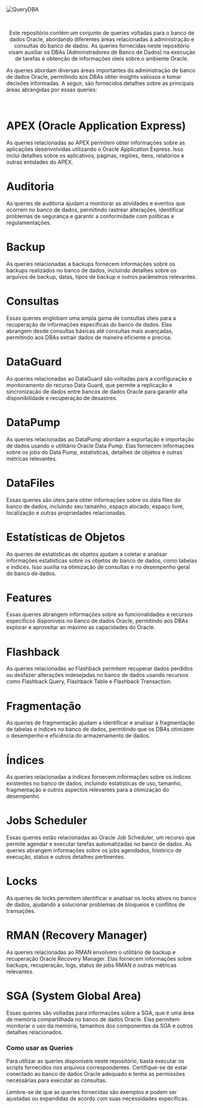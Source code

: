 ![QueryDBA](https://github.com/alvaroflp/QueryDBA/tree/master/img/images.png)
 
<p align="center">
  <a href="https://github.com/alvaroflp/QueryDBA/tree/master/img/images.png">

  </a>  
</p><br>
<p align="center">
  Este repositório contém um conjunto de queries voltadas para o banco de dados Oracle, abordando diferentes áreas relacionadas à administração e consultas do banco de dados. As queries fornecidas neste repositório visam auxiliar os DBAs (Administradores de Banco de Dados) na execução de tarefas e obtenção de informações úteis sobre o ambiente Oracle.

  As queries abordam diversas áreas importantes da administração de banco de dados Oracle, permitindo aos DBAs obter insights valiosos e tomar decisões informadas. A seguir, são fornecidos detalhes sobre as principais áreas abrangidas por essas queries:
</p><br>
<p align="center">
</p>





# APEX (Oracle Application Express)
As queries relacionadas ao APEX permitem obter informações sobre as aplicações desenvolvidas utilizando o Oracle Application Express. Isso inclui detalhes sobre os aplicativos, páginas, regiões, itens, relatórios e outras entidades do APEX.

# Auditoria
As queries de auditoria ajudam a monitorar as atividades e eventos que ocorrem no banco de dados, permitindo rastrear alterações, identificar problemas de segurança e garantir a conformidade com políticas e regulamentações.

# Backup
As queries relacionadas a backups fornecem informações sobre os backups realizados no banco de dados, incluindo detalhes sobre os arquivos de backup, datas, tipos de backup e outros parâmetros relevantes.

# Consultas
Essas queries englobam uma ampla gama de consultas úteis para a recuperação de informações específicas do banco de dados. Elas abrangem desde consultas básicas até consultas mais avançadas, permitindo aos DBAs extrair dados de maneira eficiente e precisa.

# DataGuard
As queries relacionadas ao DataGuard são voltadas para a configuração e monitoramento do recurso Data Guard, que permite a replicação e sincronização de dados entre bancos de dados Oracle para garantir alta disponibilidade e recuperação de desastres.

# DataPump
As queries relacionadas ao DataPump abordam a exportação e importação de dados usando o utilitário Oracle Data Pump. Elas fornecem informações sobre os jobs do Data Pump, estatísticas, detalhes de objetos e outras métricas relevantes.

# DataFiles
Essas queries são úteis para obter informações sobre os data files do banco de dados, incluindo seu tamanho, espaço alocado, espaço livre, localização e outras propriedades relacionadas.

# Estatísticas de Objetos
As queries de estatísticas de objetos ajudam a coletar e analisar informações estatísticas sobre os objetos do banco de dados, como tabelas e índices. Isso auxilia na otimização de consultas e no desempenho geral do banco de dados.

# Features
Essas queries abrangem informações sobre as funcionalidades e recursos específicos disponíveis no banco de dados Oracle, permitindo aos DBAs explorar e aproveitar ao máximo as capacidades do Oracle.

# Flashback
As queries relacionadas ao Flashback permitem recuperar dados perdidos ou desfazer alterações indesejadas no banco de dados usando recursos como Flashback Query, Flashback Table e Flashback Transaction.

# Fragmentação
As queries de fragmentação ajudam a identificar e analisar a fragmentação de tabelas e índices no banco de dados, permitindo que os DBAs otimizem o desempenho e eficiência do armazenamento de dados.

# Índices
As queries relacionadas a índices fornecem informações sobre os índices existentes no banco de dados, incluindo estatísticas de uso, tamanho, fragmentação e outros aspectos relevantes para a otimização do desempenho.

# Jobs Scheduler
Essas queries estão relacionadas ao Oracle Job Scheduler, um recurso que permite agendar e executar tarefas automatizadas no banco de dados. As queries abrangem informações sobre os jobs agendados, histórico de execução, status e outros detalhes pertinentes.

# Locks
As queries de locks permitem identificar e analisar os locks ativos no banco de dados, ajudando a solucionar problemas de bloqueios e conflitos de transações.

# RMAN (Recovery Manager)
As queries relacionadas ao RMAN envolvem o utilitário de backup e recuperação Oracle Recovery Manager. Elas fornecem informações sobre backups, recuperação, logs, status de jobs RMAN e outras métricas relevantes.

# SGA (System Global Area)
Essas queries são voltadas para informações sobre a SGA, que é uma área de memória compartilhada no banco de dados Oracle. Elas permitem monitorar o uso da memória, tamanhos dos componentes da SGA e outros detalhes relacionados.

### Como usar as Queries
Para utilizar as queries disponíveis neste repositório, basta executar os scripts fornecidos nos arquivos correspondentes. Certifique-se de estar conectado ao banco de dados Oracle adequado e tenha as permissões necessárias para executar as consultas.

Lembre-se de que as queries fornecidas são exemplos e podem ser ajustadas ou expandidas de acordo com suas necessidades específicas.
